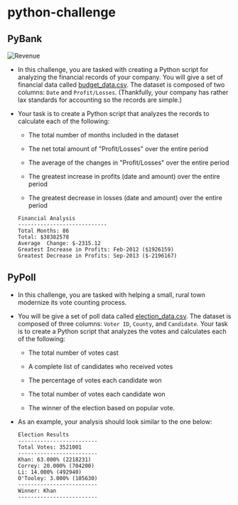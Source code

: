 # python-challenge

## PyBank

![Revenue](Images/revenue-per-lead.png)

* In this challenge, you are tasked with creating a Python script for analyzing the financial records of your company. You will give a set of financial data called [budget_data.csv](PyBank/Resources/budget_data.csv). The dataset is composed of two columns: `Date` and `Profit/Losses`. (Thankfully, your company has rather lax standards for accounting so the records are simple.)

* Your task is to create a Python script that analyzes the records to calculate each of the following:

  * The total number of months included in the dataset

  * The net total amount of "Profit/Losses" over the entire period

  * The average of the changes in "Profit/Losses" over the entire period

  * The greatest increase in profits (date and amount) over the entire period

  * The greatest decrease in losses (date and amount) over the entire period

  ```text
  Financial Analysis
  ----------------------------
  Total Months: 86
  Total: $38382578
  Average  Change: $-2315.12
  Greatest Increase in Profits: Feb-2012 ($1926159)
  Greatest Decrease in Profits: Sep-2013 ($-2196167)
  ```

## PyPoll

* In this challenge, you are tasked with helping a small, rural town modernize its vote counting process.

* You will be give a set of poll data called [election_data.csv](PyPoll/Resources/election_data.csv). The dataset is composed of three columns: `Voter ID`, `County`, and `Candidate`. Your task is to create a Python script that analyzes the votes and calculates each of the following:

  * The total number of votes cast

  * A complete list of candidates who received votes

  * The percentage of votes each candidate won

  * The total number of votes each candidate won

  * The winner of the election based on popular vote.

* As an example, your analysis should look similar to the one below:

  ```text
  Election Results
  -------------------------
  Total Votes: 3521001
  -------------------------
  Khan: 63.000% (2218231)
  Correy: 20.000% (704200)
  Li: 14.000% (492940)
  O'Tooley: 3.000% (105630)
  -------------------------
  Winner: Khan
  -------------------------
  ```

